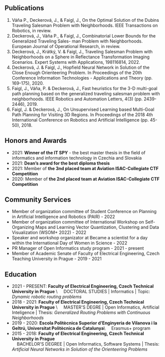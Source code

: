 ## Publications

1. Váňa P., Deckerová, J., & Faigl, J., On the Optimal Solution of the Dubins Traveling Salesman Problem with Neighborhoods. IEEE Transactions on Robotics, in review.
2. Deckerová, J., Váňa P., & Faigl, J., Combinatorial Lower Bounds for the Generalized Traveling Sales- man Problem with Neighborhoods. European Journal of Operational Research, in review.
3. Deckerová, J., Krátký, V. & Faigl, J., Traveling Salesman Problem with Neighborhoods on a Sphere in Reflectance Transformation Imaging Scenarios. Expert Systems with Applications, 198116814, 2022.
4. Deckerová, J. & Faigl, J., Hopfield Neural Network in Solution of the Close Enough Orienteering Problem. In Proceedings of the 20th Conference Information Technologies - Applications and Theory (pp. 169-175), 2020.
5. Faigl, J., Váňa, P. & Deckerová, J., Fast heuristics for the 3-D multi-goal path planning based on the generalized traveling salesman problem with neighborhoods. IEEE Robotics and Automation Letters, 4(3) (pp. 2439-2446), 2019.
6. Faigl, J. & Deckerová, J., On Unsupervised Learning based Multi-Goal Path Planning for Visiting 3D Regions. In Proceedings of the 2018 4th International Conference on Robotics and Artificial Intelligence (pp. 45-50), 2018.

## Honors and Awards
- 2021: **Winner of the IT SPY** - the best master thesis in the field of informatics and information technology in Czechia and Slovakia
- 2021: **Dean’s award for the best diploma thesis**
- 2021: Member of **the 3nd placed team at Aviation ISAC-Collegiate CTF Competition**
- 2020: Member of **the 2nd placed team at Aviation ISAC-Collegiate CTF Competition**


## Community Services
- Member of organization committee of Student Conference on Planning in Artificial Intelligence and Robotics (PAIR) - 2022
- Member of organization committee of International Workshop on Self-Organizing Maps and Learning Vector Quantization, Clustering and Data Visualization (WSOM+ 2022) - 2022
- Speaker and workshop organizator at Became a scientist for a day within the International Day of Women in Science - 2022
- PR Manager of Open Informatics study program - 2021 - present
- Member of Academic Senate of Faculty of Electrical Engineering, Czech Teaching University in Prague - 2019 - 2021

## Education
- 2021 - PRESENT: **Faculty of Electrical Engineering, Czech Technical University in Prague** \\
&nbsp;&nbsp;&nbsp;&nbsp;DOCTORAL STUDIES | Informatics | Topic: *Dynamic robotic routing problems*
- 2018 - 2021: **Faculty of Electrical Engineering, Czech Technical University in Prague** \\
&nbsp;&nbsp;&nbsp;&nbsp;MASTER'S DEGRE | Open Informatics, Artificial Inteligence | Thesis: *Generalized Routing Problems with Continuous Neighborhoods*
- 2019 - 2020: **Escola Politècnica Superior d’Enginyeria de Vilanova i la Geltrú, Universitat Politècnica de Catalunya**\\
&nbsp;&nbsp;&nbsp;&nbsp;Erasmus+ program
- 2015 - 2018: **Faculty of Electrical Engineering, Czech Technical University in Prague**  
&nbsp;&nbsp;&nbsp;&nbsp;BACHELOR'S DEGREE | Open Informatics, Software Systems | Thesis: *Artificial Neural Networks in Solution of the Orienteering Problems*
